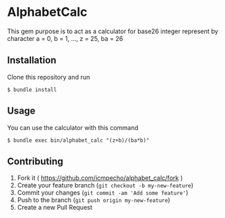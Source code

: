 # AlphabetCalc

This gem purpose is to act as a calculator for base26 integer represent by character a = 0, b = 1, ..., z = 25, ba = 26

## Installation

Clone this repository and run

    $ bundle install

## Usage

You can use the calculator with this command

    $ bundle exec bin/alphabet_calc "(z+b)/(ba*b)"


## Contributing

1. Fork it ( https://github.com/icmpecho/alphabet_calc/fork )
2. Create your feature branch (`git checkout -b my-new-feature`)
3. Commit your changes (`git commit -am 'Add some feature'`)
4. Push to the branch (`git push origin my-new-feature`)
5. Create a new Pull Request
